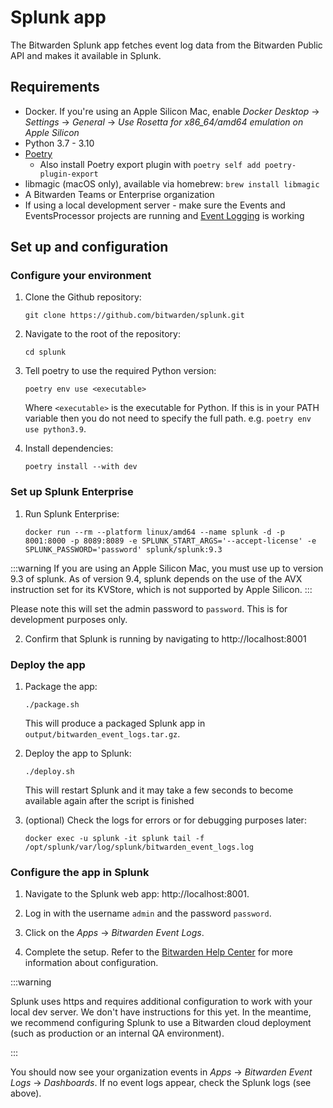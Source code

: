 # Splunk app

The Bitwarden Splunk app fetches event log data from the Bitwarden Public API and makes it available
in Splunk.

## Requirements

- Docker. If you're using an Apple Silicon Mac, enable _Docker Desktop_ -> _Settings_ -> _General_
  -> _Use Rosetta for x86_64/amd64 emulation on Apple Silicon_
- Python 3.7 - 3.10
- [Poetry][poetry]
  - Also install Poetry export plugin with `poetry self add poetry-plugin-export`
- libmagic (macOS only), available via homebrew: `brew install libmagic`
- A Bitwarden Teams or Enterprise organization
- If using a local development server - make sure the Events and EventsProcessor projects are
  running and [Event Logging](../server/events.md) is working

## Set up and configuration

### Configure your environment

1. Clone the Github repository:

   ```
   git clone https://github.com/bitwarden/splunk.git
   ```

2. Navigate to the root of the repository:

   ```
   cd splunk
   ```

3. Tell poetry to use the required Python version:

   ```
   poetry env use <executable>
   ```

   Where `<executable>` is the executable for Python. If this is in your PATH variable then you do
   not need to specify the full path. e.g. `poetry env use python3.9`.

4. Install dependencies:

   ```
   poetry install --with dev
   ```

### Set up Splunk Enterprise

1. Run Splunk Enterprise:

   ```
   docker run --rm --platform linux/amd64 --name splunk -d -p 8001:8000 -p 8089:8089 -e SPLUNK_START_ARGS='--accept-license' -e SPLUNK_PASSWORD='password' splunk/splunk:9.3
   ```

:::warning If you are using an Apple Silicon Mac, you must use up to version 9.3 of splunk. As of
version 9.4, splunk depends on the use of the AVX instruction set for its KVStore, which is not
supported by Apple Silicon. :::

Please note this will set the admin password to `password`. This is for development purposes only.

2. Confirm that Splunk is running by navigating to http://localhost:8001

### Deploy the app

1. Package the app:

   ```
   ./package.sh
   ```

   This will produce a packaged Splunk app in `output/bitwarden_event_logs.tar.gz`.

2. Deploy the app to Splunk:

   ```
   ./deploy.sh
   ```

   This will restart Splunk and it may take a few seconds to become available again after the script
   is finished

3. (optional) Check the logs for errors or for debugging purposes later:
   ```
   docker exec -u splunk -it splunk tail -f /opt/splunk/var/log/splunk/bitwarden_event_logs.log
   ```

### Configure the app in Splunk

1. Navigate to the Splunk web app: http://localhost:8001.

2. Log in with the username `admin` and the password `password`.

3. Click on the _Apps_ -> _Bitwarden Event Logs_.

4. Complete the setup. Refer to the [Bitwarden Help Center][Bitwarden Splunk SIEM] for more
   information about configuration.

:::warning

Splunk uses https and requires additional configuration to work with your local dev server. We don't
have instructions for this yet. In the meantime, we recommend configuring Splunk to use a Bitwarden
cloud deployment (such as production or an internal QA environment).

:::

You should now see your organization events in _Apps_ -> _Bitwarden Event Logs_ -> _Dashboards_. If
no event logs appear, check the Splunk logs (see above).

[Bitwarden Splunk SIEM]: https://bitwarden.com/help/splunk-siem/
[poetry]: https://python-poetry.org/docs/#installation

